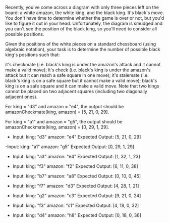 Recently, you've come across a diagram with only three pieces left on the board: a white amazon, the white king, and the black king. It's black's move. You don't have time to determine whether the game is over or not, but you'd like to figure it out in your head. Unfortunately, the diagram is smudged and you can't see the position of the black king, so you'll need to consider all possible positions.

Given the positions of the white pieces on a standard chessboard (using algebraic notation), your task is to determine the number of possible black king's positions such that:

it's checkmate (i.e. black's king is under the amazon's attack and it cannot make a valid move);
it's check (i.e. black's king is under the amazon's attack but it can reach a safe square in one move);
it's stalemate (i.e. black's king is on a safe square but it cannot make a valid move);
black's king is on a safe square and it can make a valid move.
Note that two kings cannot be placed on two adjacent squares (including two diagonally adjacent ones).

For king = "d3" and amazon = "e4", the output should be
amazonCheckmate(king, amazon) = [5, 21, 0, 29].

For king = "a1" and amazon = "g5", the output should be
amazonCheckmate(king, amazon) = [0, 29, 1, 29].

- Input:
king: "d3"
amazon: "e4"
Expected Output:
[5, 21, 0, 29]

-Input:
king: "a1"
amazon: "g5"
Expected Output:
[0, 29, 1, 29]

- Input:
king: "a3"
amazon: "e4"
Expected Output:
[1, 32, 1, 23]

- Input:
king: "f3"
amazon: "f2"
Expected Output:
[6, 11, 0, 38]

- Input:
king: "b7"
amazon: "a8"
Expected Output:
[0, 10, 0, 45]

- Input:
king: "f7"
amazon: "d3"
Expected Output:
[4, 28, 1, 21]

- Input:
king: "g2"
amazon: "c3"
Expected Output:
[9, 21, 0, 24]

- Input:
king: "f3"
amazon: "c1"
Expected Output:
[4, 18, 0, 32]


- Input:
king: "d4"
amazon: "h8"
Expected Output:
[0, 18, 0, 36]
